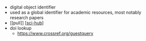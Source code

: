 - digital object identifier
- used as a global identifier for academic resources, most notably research papers
- [[pull]] [[sci-hub]]
- doi lookup
	- https://www.crossref.org/guestquery

[//begin]: # "Autogenerated link references for markdown compatibility"
[sci-hub]: sci-hub.md "sci-hub"
[//end]: # "Autogenerated link references"